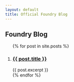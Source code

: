 ```yaml
---
layout: default
title: Official Foundry Blog
---
```


## Foundry Blog

<ol class="posts">
{% for post in site.posts %}
	<li>
		<h3><a href="{{ site.baseurl }}/{{ post.url }}">{{ post.title }}</a></h3>
		{{ post.excerpt }}
	</li>
{% endfor %}
</ol>
